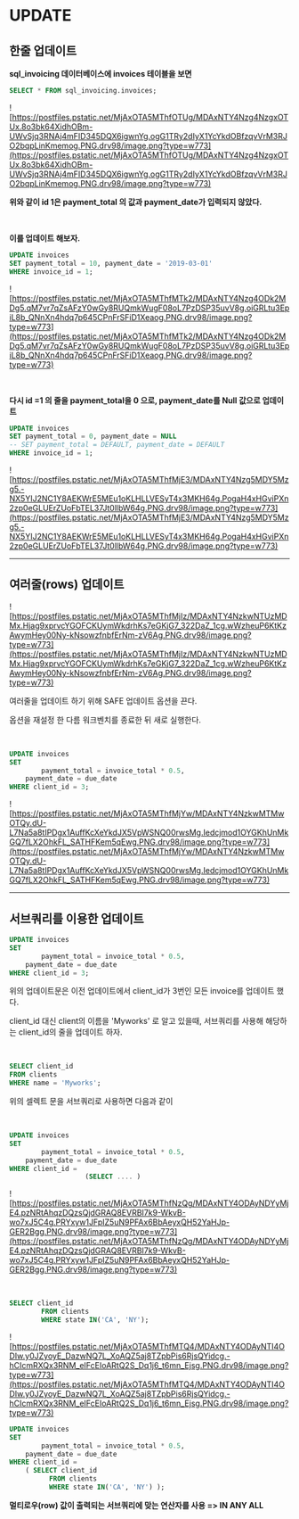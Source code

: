 # UPDATE

## 한줄 업데이트
**sql_invoicing 데이터베이스에 invoices 테이블을 보면**

```sql
SELECT * FROM sql_invoicing.invoices;
```

![https://postfiles.pstatic.net/MjAxOTA5MThfOTUg/MDAxNTY4Nzg4NzgxOTUx.8o3bk64XidhOBm-UWvSjq3RNAj4mFID345DQX6igwnYg.ogG1TRy2dIyX1YcYkdOBfzqvVrM3RJO2bqpLinKmemog.PNG.drv98/image.png?type=w773](https://postfiles.pstatic.net/MjAxOTA5MThfOTUg/MDAxNTY4Nzg4NzgxOTUx.8o3bk64XidhOBm-UWvSjq3RNAj4mFID345DQX6igwnYg.ogG1TRy2dIyX1YcYkdOBfzqvVrM3RJO2bqpLinKmemog.PNG.drv98/image.png?type=w773)

**위와 같이 id 1은 payment_total 의 값과 payment_date가 입력되지 않았다.**

<br>

**이를 업데이트 해보자.**

```sql
UPDATE invoices
SET payment_total = 10, payment_date = '2019-03-01'
WHERE invoice_id = 1;
```

![https://postfiles.pstatic.net/MjAxOTA5MThfMTk2/MDAxNTY4Nzg4ODk2MDg5.qM7vr7qZsAFzY0wGy8RUQmkWugF08oL7PzDSP35uvV8g.oiGRLtu3EpiL8b_QNnXn4hdq7p645CPnFrSFiD1Xeaog.PNG.drv98/image.png?type=w773](https://postfiles.pstatic.net/MjAxOTA5MThfMTk2/MDAxNTY4Nzg4ODk2MDg5.qM7vr7qZsAFzY0wGy8RUQmkWugF08oL7PzDSP35uvV8g.oiGRLtu3EpiL8b_QNnXn4hdq7p645CPnFrSFiD1Xeaog.PNG.drv98/image.png?type=w773)

<br>

**다시 id =1 의 줄을 payment_total을 0 으로, payment_date를 Null 값으로 업데이트**

```sql
UPDATE invoices
SET payment_total = 0, payment_date = NULL
-- SET payment_total = DEFAULT, payment_date = DEFAULT
WHERE invoice_id = 1;
```

![https://postfiles.pstatic.net/MjAxOTA5MThfMjE3/MDAxNTY4Nzg5MDY5Mzg5.-NX5YIJ2NC1Y8AEKWrE5MEu1oKLHLLVESyT4x3MKH64g.PogaH4xHGviPXn2zp0eGLUErZUoFbTEL37Jt0llbW64g.PNG.drv98/image.png?type=w773](https://postfiles.pstatic.net/MjAxOTA5MThfMjE3/MDAxNTY4Nzg5MDY5Mzg5.-NX5YIJ2NC1Y8AEKWrE5MEu1oKLHLLVESyT4x3MKH64g.PogaH4xHGviPXn2zp0eGLUErZUoFbTEL37Jt0llbW64g.PNG.drv98/image.png?type=w773)

---

##  여러줄(rows) 업데이트
![https://postfiles.pstatic.net/MjAxOTA5MThfMjIz/MDAxNTY4NzkwNTUzMDMx.Hjag9xprvcYGOFCKUymWkdrhKs7eGKjG7_322DaZ_1cg.wWzheuP6KtKzAwymHey00Ny-kNsowzfnbfErNm-zV6Ag.PNG.drv98/image.png?type=w773](https://postfiles.pstatic.net/MjAxOTA5MThfMjIz/MDAxNTY4NzkwNTUzMDMx.Hjag9xprvcYGOFCKUymWkdrhKs7eGKjG7_322DaZ_1cg.wWzheuP6KtKzAwymHey00Ny-kNsowzfnbfErNm-zV6Ag.PNG.drv98/image.png?type=w773)

여러줄을 업데이트 하기 위해 SAFE 업데이트 옵션을 끈다.

옵션을 재설정 한 다름 워크벤치를 종료한 뒤 새로 실행한다.

<br>

```sql
UPDATE invoices
SET 
		payment_total = invoice_total * 0.5,
    payment_date = due_date
WHERE client_id = 3;
```

![https://postfiles.pstatic.net/MjAxOTA5MThfMjYw/MDAxNTY4NzkwMTMwOTQy.dU-L7Na5a8tIPDgx1AuffKcXeYkdJX5VpWSNQ00rwsMg.Iedcjmod1OYGKhUnMkGQ7fLX2OhkFL_SATHFKem5qEwg.PNG.drv98/image.png?type=w773](https://postfiles.pstatic.net/MjAxOTA5MThfMjYw/MDAxNTY4NzkwMTMwOTQy.dU-L7Na5a8tIPDgx1AuffKcXeYkdJX5VpWSNQ00rwsMg.Iedcjmod1OYGKhUnMkGQ7fLX2OhkFL_SATHFKem5qEwg.PNG.drv98/image.png?type=w773)

---

## 서브쿼리를 이용한 업데이트

```sql
UPDATE invoices
SET 
		payment_total = invoice_total * 0.5,
    payment_date = due_date
WHERE client_id = 3;
```

위의 업데이트문은 이전 업데이트에서 client_id가  3번인 모든 invoice를 업데이트 했다.

client_id 대신 client의 이름을 'Myworks' 로 알고 있을때, 서브쿼리를 사용해 해당하는 client_id의 줄을 업데이트 하자.

<br>

```sql
SELECT client_id
FROM clients
WHERE name = 'Myworks';
```

위의 셀렉트 문을 서브쿼리로 사용하면 다음과 같이

<br>


```sql
UPDATE invoices
SET 
		payment_total = invoice_total * 0.5,
    payment_date = due_date
WHERE client_id = 
                   (SELECT .... )
```

![https://postfiles.pstatic.net/MjAxOTA5MThfNzQg/MDAxNTY4ODAyNDYyMjE4.pzNRtAhqzDQzsQjdGRAQ8EVRBI7k9-WkvB-wo7xJ5C4g.PRYxyw1JFpIZ5uN9PFAx6BbAeyxQH52YaHJp-GER2Bgg.PNG.drv98/image.png?type=w773](https://postfiles.pstatic.net/MjAxOTA5MThfNzQg/MDAxNTY4ODAyNDYyMjE4.pzNRtAhqzDQzsQjdGRAQ8EVRBI7k9-WkvB-wo7xJ5C4g.PRYxyw1JFpIZ5uN9PFAx6BbAeyxQH52YaHJp-GER2Bgg.PNG.drv98/image.png?type=w773)

<br>

```sql
SELECT client_id
		FROM clients
		WHERE state IN('CA', 'NY');
```

![https://postfiles.pstatic.net/MjAxOTA5MThfMTQ4/MDAxNTY4ODAyNTI4ODIw.y0JZyoyE_DazwNQ7L_XoAQZ5aj8TZpbPis6RjsQYidcg.-hCIcmRXQx3RNM_eIFcEIoARtQ2S_Dq1j6_t6mn_Ejsg.PNG.drv98/image.png?type=w773](https://postfiles.pstatic.net/MjAxOTA5MThfMTQ4/MDAxNTY4ODAyNTI4ODIw.y0JZyoyE_DazwNQ7L_XoAQZ5aj8TZpbPis6RjsQYidcg.-hCIcmRXQx3RNM_eIFcEIoARtQ2S_Dq1j6_t6mn_Ejsg.PNG.drv98/image.png?type=w773)

```sql
UPDATE invoices
SET 
		payment_total = invoice_total * 0.5,
    payment_date = due_date
WHERE client_id = 
    ( SELECT client_id
		  FROM clients
		  WHERE state IN('CA', 'NY') );
```

**멀티로우(row) 값이 출력되는 서브쿼리에 맞는 연산자를 사용 => IN ANY ALL**


